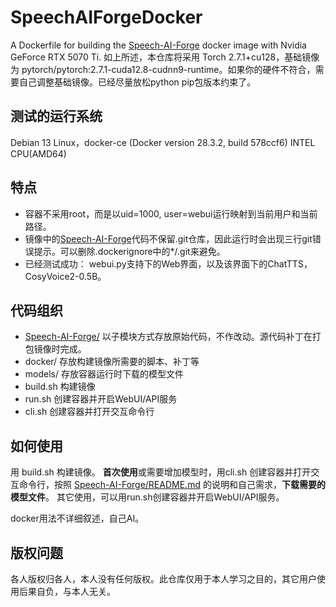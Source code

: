 # SpeechAIForgeDocker
A Dockerfile for building the [Speech-AI-Forge](https://github.com/lenML/Speech-AI-Forge) docker image with Nvidia GeForce RTX 5070 Ti.
如上所述，本仓库将采用 Torch 2.7.1+cu128，基础镜像为 pytorch/pytorch:2.7.1-cuda12.8-cudnn9-runtime。如果你的硬件不符合，需要自己调整基础镜像。已经尽量放松python pip包版本约束了。

## 测试的运行系统
Debian 13 Linux，docker-ce (Docker version 28.3.2, build 578ccf6)
INTEL CPU(AMD64)

## 特点
* 容器不采用root，而是以uid=1000, user=webui运行映射到当前用户和当前路径。
* 镜像中的[Speech-AI-Forge](https://github.com/lenML/Speech-AI-Forge)代码不保留.git仓库，因此运行时会出现三行git错误提示。可以删除.dockerignore中的*/.git来避免。
* 已经测试成功：
    webui.py支持下的Web界面，以及该界面下的ChatTTS，CosyVoice2-0.5B。

## 代码组织
* [Speech-AI-Forge/](https://github.com/lenML/Speech-AI-Forge) 以子模块方式存放原始代码，不作改动。源代码补丁在打包镜像时完成。
* docker/	存放构建镜像所需要的脚本、补丁等
* models/ 存放容器运行时下载的模型文件
* build.sh 构建镜像
* run.sh  创建容器并开启WebUI/API服务
* cli.sh  创建容器并打开交互命令行

## 如何使用
用 build.sh 构建镜像。
**首次使用**或需要增加模型时，用cli.sh 创建容器并打开交互命令行，按照 [Speech-AI-Forge/README.md](https://github.com/lenML/Speech-AI-Forge/README.md) 的说明和自己需求，**下载需要的模型文件**。
其它使用，可以用run.sh创建容器并开启WebUI/API服务。

docker用法不详细叙述，自己AI。

## 版权问题
各人版权归各人，本人没有任何版权。此仓库仅用于本人学习之目的，其它用户使用后果自负，与本人无关。
